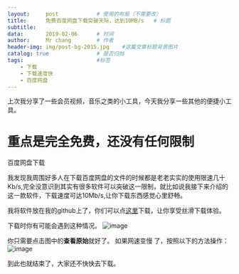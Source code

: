 ```yaml
---
layout:		post			# 使用的布局（不需要改）
title:		免费百度网盘下载突破天际，达到10MB/s	# 标题
subtitle:	
data:		2019-02-06		# 时间
author:		Mr chang		# 作者
header-img: img/post-bg-2015.jpg 	#这篇文章标题背景图片
catalog: true 				# 是否归档
tags:						#标签
    - 下载
    - 下载速度快
    - 百度网盘
---
```

上次我分享了一些会员视频，音乐之类的小工具，今天我分享一些其他的便捷小工具。

# 重点是完全免费，还没有任何限制



百度网盘下载

我发现我周围好多人在下载百度网盘的文件的时候都是老老实实的使用限速几十Kb/s,完全没意识到其实有很多软件可以突破这一限制，就比如说我接下来介绍的这一款软件，下载速度可达10Mb/s,让你下载东西感觉心里舒畅。

我将软件放在我的github上了，你们可以点[这里](https://github.com/yongridada/-Convenient-software/blob/master/PanDownload_v2.0.5.zip )下载，让你享受丝滑下载体验。

下载时你有可能会遇到这种情况。
![image](http://upload-images.jianshu.io/upload_images/16165260-99c76e93c64287e4.jpg?imageMogr2/auto-orient/strip%7CimageView2/2/w/1240)

你只需要点击图中的**查看原始**就好了。
如果网速变慢 了，按照以下的方法操作：
![image](http://upload-images.jianshu.io/upload_images/16165260-53ae57c2fe9fcbe1.gif?imageMogr2/auto-orient/strip)


到此也就结束了，大家还不快快去下载。

